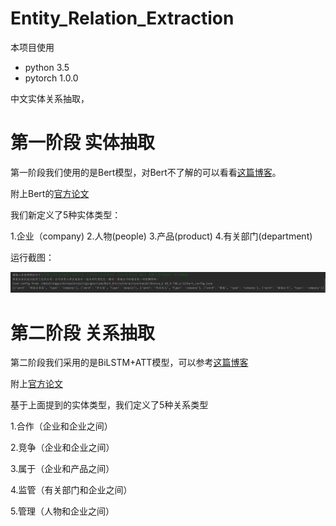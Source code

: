 # Entity_Relation_Extraction

本项目使用

- python 3.5
- pytorch 1.0.0

中文实体关系抽取，

# 第一阶段 实体抽取

第一阶段我们使用的是Bert模型，对Bert不了解的可以看看[这篇博客]( https://leemeng.tw/attack_on_bert_transfer_learning_in_nlp.html )。

附上Bert的[官方论文](https://arxiv.org/abs/1810.04805)

我们新定义了5种实体类型：

1.企业（company)  2.人物(people)  3.产品(product)  4.有关部门(department)

运行截图：

![TIM图片20191118155833](https://github.com/1024642475/Entity_Relation_Extraction/blob/master/TIM图片20191118155833.png)

# 第二阶段 关系抽取

第二阶段我们采用的是BiLSTM+ATT模型，可以参考[这篇博客](https://blog.csdn.net/buppt/article/details/82961979)

附上[官方论文](https://www.aclweb.org/anthology/P16-2034.pdf)

基于上面提到的实体类型，我们定义了5种关系类型

1.合作（企业和企业之间） 

2.竞争（企业和企业之间） 

3.属于（企业和产品之间） 

4.监管（有关部门和企业之间）

5.管理（人物和企业之间） 

